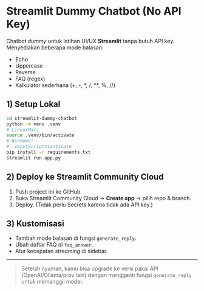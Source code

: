 # Streamlit Dummy Chatbot (No API Key)

Chatbot *dummy* untuk latihan UI/UX **Streamlit** tanpa butuh API key. Menyediakan beberapa mode balasan:
- Echo
- Uppercase
- Reverse
- FAQ (regex)
- Kalkulator sederhana (+, -, *, /, **, %, //)

## 1) Setup Lokal
```bash
cd streamlit-dummy-chatbot
python -m venv .venv
# Linux/Mac:
source .venv/bin/activate
# Windows:
# .venv\Scripts\activate
pip install -r requirements.txt
streamlit run app.py
```

## 2) Deploy ke Streamlit Community Cloud
1. Push project ini ke GitHub.
2. Buka Streamlit Community Cloud → **Create app** → pilih repo & branch.
3. Deploy. (Tidak perlu Secrets karena tidak ada API key.)

## 3) Kustomisasi
- Tambah mode balasan di fungsi `generate_reply`.
- Ubah daftar FAQ di `faq_answer`.
- Atur kecepatan *streaming* di sidebar.

---
> Setelah nyaman, kamu bisa upgrade ke versi pakai API (OpenAI/Ollama/prov lain) dengan mengganti fungsi `generate_reply` untuk memanggil model.
